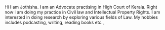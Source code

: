 Hi I am Jothisha. I am an Advocate practising in High Court of Kerala. Right now I am doing my practice in Civil law and Intellectual Property Rights. 
I am interested in doing research by exploring various fields of Law. 
My hobbies includes podcasting, writing, reading books etc.,
